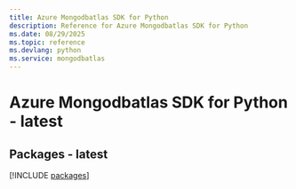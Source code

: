 ```yaml
---
title: Azure Mongodbatlas SDK for Python
description: Reference for Azure Mongodbatlas SDK for Python
ms.date: 08/29/2025
ms.topic: reference
ms.devlang: python
ms.service: mongodbatlas
---
```

# Azure Mongodbatlas SDK for Python - latest
## Packages - latest
[!INCLUDE [packages](mongodbatlas-index.md)]